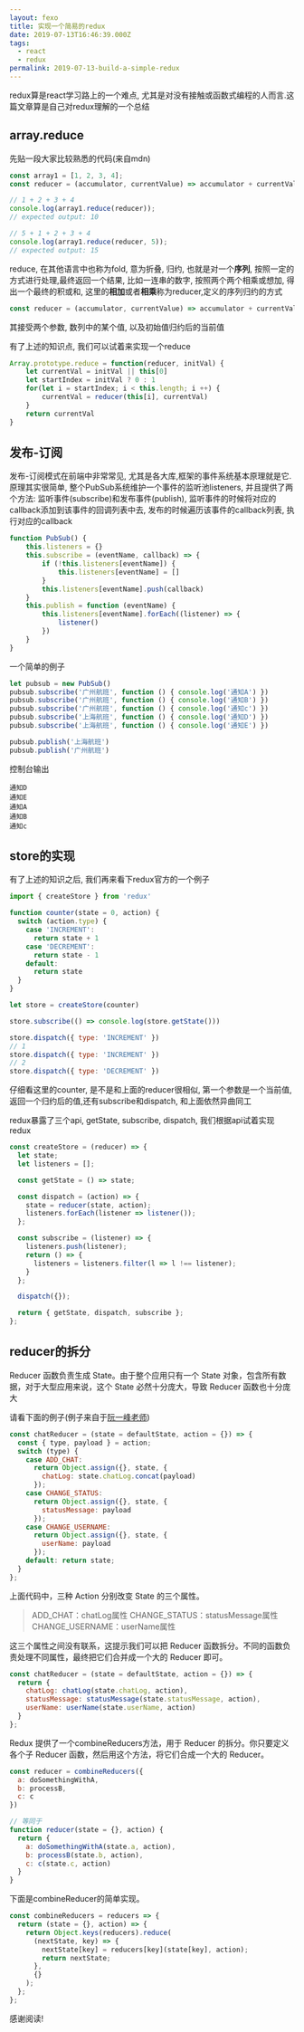 ```yaml
---
layout: fexo
title: 实现一个简易的redux
date: 2019-07-13T16:46:39.000Z
tags:
  - react
  - redux
permalink: 2019-07-13-build-a-simple-redux
---
```

redux算是react学习路上的一个难点, 尤其是对没有接触或函数式编程的人而言.这篇文章算是自己对redux理解的一个总结
## array.reduce
先贴一段大家比较熟悉的代码(来自mdn)
```js
const array1 = [1, 2, 3, 4];
const reducer = (accumulator, currentValue) => accumulator + currentValue;

// 1 + 2 + 3 + 4
console.log(array1.reduce(reducer));
// expected output: 10

// 5 + 1 + 2 + 3 + 4
console.log(array1.reduce(reducer, 5));
// expected output: 15
```
reduce, 在其他语言中也称为fold, 意为折叠, 归约, 也就是对一个**序列**, 按照一定的方式进行处理,最终返回一个结果, 比如一连串的数字, 按照两个两个相乘或想加, 得出一个最终的积或和, 这里的**相加**或者**相乘**称为reducer,定义的序列归约的方式
```js
const reducer = (accumulator, currentValue) => accumulator + currentValue;
```
其接受两个参数, 数列中的某个值, 以及初始值归约后的当前值

有了上述的知识点, 我们可以试着来实现一个reduce
```js
Array.prototype.reduce = function(reducer, initVal) {
    let currentVal = initVal || this[0]
    let startIndex = initVal ? 0 : 1
    for(let i = startIndex; i < this.length; i ++) {
        currentVal = reducer(this[i], currentVal)
    }
    return currentVal
}
```

## 发布-订阅
发布-订阅模式在前端中非常常见, 尤其是各大库,框架的事件系统基本原理就是它.原理其实很简单, 整个PubSub系统维护一个事件的监听池listeners, 并且提供了两个方法: 监听事件(subscribe)和发布事件(publish), 监听事件的时候将对应的callback添加到该事件的回调列表中去, 发布的时候遍历该事件的callback列表, 执行对应的callback
```js
function PubSub() {
    this.listeners = {}
    this.subscribe = (eventName, callback) => {
        if (!this.listeners[eventName]) {
            this.listeners[eventName] = []
        }
        this.listeners[eventName].push(callback)
    }
    this.publish = function (eventName) {
        this.listeners[eventName].forEach((listener) => {
            listener()
        })
    }
}
```
一个简单的例子
```js
let pubsub = new PubSub()
pubsub.subscribe('广州航班', function () { console.log('通知A') })
pubsub.subscribe('广州航班', function () { console.log('通知B') })
pubsub.subscribe('广州航班', function () { console.log('通知c') })
pubsub.subscribe('上海航班', function () { console.log('通知D') })
pubsub.subscribe('上海航班', function () { console.log('通知E') })

pubsub.publish('上海航班')
pubsub.publish('广州航班')
```
控制台输出
```
通知D
通知E
通知A
通知B
通知c
```

## store的实现
有了上述的知识之后, 我们再来看下redux官方的一个例子
```js
import { createStore } from 'redux'

function counter(state = 0, action) {
  switch (action.type) {
    case 'INCREMENT':
      return state + 1
    case 'DECREMENT':
      return state - 1
    default:
      return state
  }
}

let store = createStore(counter)

store.subscribe(() => console.log(store.getState()))

store.dispatch({ type: 'INCREMENT' })
// 1
store.dispatch({ type: 'INCREMENT' })
// 2
store.dispatch({ type: 'DECREMENT' })

```
仔细看这里的counter, 是不是和上面的reducer很相似,  第一个参数是一个当前值, 返回一个归约后的值,还有subscribe和dispatch, 和上面依然异曲同工 

redux暴露了三个api, getState, subscribe, dispatch, 我们根据api试着实现redux
```js
const createStore = (reducer) => {
  let state;
  let listeners = [];

  const getState = () => state;

  const dispatch = (action) => {
    state = reducer(state, action);
    listeners.forEach(listener => listener());
  };

  const subscribe = (listener) => {
    listeners.push(listener);
    return () => {
      listeners = listeners.filter(l => l !== listener);
    }
  };

  dispatch({});

  return { getState, dispatch, subscribe };
};
```

## reducer的拆分
Reducer 函数负责生成 State。由于整个应用只有一个 State 对象，包含所有数据，对于大型应用来说，这个 State 必然十分庞大，导致 Reducer 函数也十分庞大

请看下面的例子(例子来自于[阮一峰老师](http://www.ruanyifeng.com/blog/2016/09/redux_tutorial_part_one_basic_usages.html))
```js
const chatReducer = (state = defaultState, action = {}) => {
  const { type, payload } = action;
  switch (type) {
    case ADD_CHAT:
      return Object.assign({}, state, {
        chatLog: state.chatLog.concat(payload)
      });
    case CHANGE_STATUS:
      return Object.assign({}, state, {
        statusMessage: payload
      });
    case CHANGE_USERNAME:
      return Object.assign({}, state, {
        userName: payload
      });
    default: return state;
  }
};

```
上面代码中，三种 Action 分别改变 State 的三个属性。
> ADD_CHAT：chatLog属性
CHANGE_STATUS：statusMessage属性
CHANGE_USERNAME：userName属性

这三个属性之间没有联系，这提示我们可以把 Reducer 函数拆分。不同的函数负责处理不同属性，最终把它们合并成一个大的 Reducer 即可。
```js
const chatReducer = (state = defaultState, action = {}) => {
  return {
    chatLog: chatLog(state.chatLog, action),
    statusMessage: statusMessage(state.statusMessage, action),
    userName: userName(state.userName, action)
  }
};
```
Redux 提供了一个combineReducers方法，用于 Reducer 的拆分。你只要定义各个子 Reducer 函数，然后用这个方法，将它们合成一个大的 Reducer。
```js
const reducer = combineReducers({
  a: doSomethingWithA,
  b: processB,
  c: c
})

// 等同于
function reducer(state = {}, action) {
  return {
    a: doSomethingWithA(state.a, action),
    b: processB(state.b, action),
    c: c(state.c, action)
  }
}
```
下面是combineReducer的简单实现。
```js
const combineReducers = reducers => {
  return (state = {}, action) => {
    return Object.keys(reducers).reduce(
      (nextState, key) => {
        nextState[key] = reducers[key](state[key], action);
        return nextState;
      },
      {} 
    );
  };
};
```

感谢阅读!

